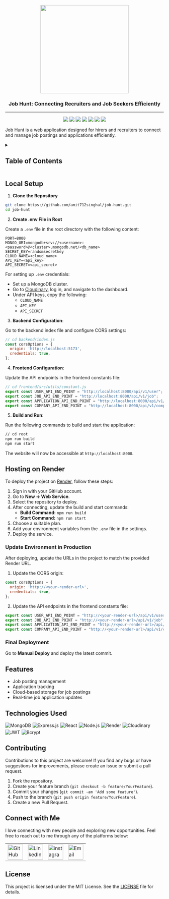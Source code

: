 <p align="center"><img align="center" width="280" src="./frontend/images/logo.png"/></p>
<h3 align="center">Job Hunt: Connecting Recruiters and Job Seekers Efficiently</h3>
<hr>

<div align="center">
<img src="https://custom-icon-badges.demolab.com/github/stars/amit712singhal/Job-Hunt?label=Stars&labelColor=302d41&color=add8e6&logoColor=white&logo=star&style=for-the-badge" />
<img src="https://custom-icon-badges.demolab.com/github/issues/amit712singhal/Job-Hunt?label=Issues&labelColor=302d41&color=90ee90&logoColor=white&logo=issue&style=for-the-badge" />
<img src="https://custom-icon-badges.demolab.com/github/issues-pr/amit712singhal/Job-Hunt?&label=Pull%20requests&labelColor=302d41&color=ffb6c1&logoColor=white&logo=git-pull-request&style=for-the-badge" />
<img src="https://custom-icon-badges.demolab.com/github/forks/amit712singhal/Job-Hunt?&label=forks&labelColor=302d41&color=ffa07a&logoColor=white&logo=fork&style=for-the-badge" />
<img src="https://custom-icon-badges.demolab.com/github/contributors/amit712singhal/Job-Hunt?label=Contributors&labelColor=302d41&color=e6e6fa&logoColor=white&logo=people&style=for-the-badge"/>
<img src="https://custom-icon-badges.demolab.com/github/license/amit712singhal/Job-Hunt?label=LICENSE&labelColor=302d41&color=f0e68c&logoColor=white&logo=people&style=for-the-badge"/>
<img src="https://custom-icon-badges.demolab.com/github/last-commit/amit712singhal/Job-Hunt?label=last%20commit&labelColor=302d41&color=ffefd5&logoColor=white&logo=people&style=for-the-badge"/>
</div>

Job Hunt is a web application designed for hirers and recruiters to connect and manage job postings and applications efficiently.

<details>
     <summary><h2>Table of Contents</h2></summary>

- [Preview](#preview)
  - [Desktop](#desktop)
- [Local Setup](#local-setup)
- [Hosting on Render](#hosting-on-render)
  - [Update Environment in Production](#update-environment-in-production)
  - [Final Deployment](#final-deployment)
- [Features](#features)
- [Technologies Used](#technologies-used)
- [Contributing](#contributing)
- [Connect with Me](#connect-with-me)
- [License](#license)
</details>

## Local Setup

1. **Clone the Repository**

```bash
git clone https://github.com/amit712singhal/job-hunt.git
cd job-hunt
```

2. **Create .env File in Root**

Create a `.env` file in the root directory with the following content:

```env
PORT=8000
MONGO_URI=mongodb+srv://<username>:<password>@<cluster>.mongodb.net/<db_name>
SECRET_KEY=randomsecretkey
CLOUD_NAME=<cloud_name>
API_KEY=<api_key>
API_SECRET=<api_secret>
```

For setting up `.env` credentials:
- Set up a MongoDB cluster.
- Go to [Cloudinary](https://cloudinary.com/), log in, and navigate to the dashboard.
- Under API keys, copy the following:
  - `CLOUD_NAME`
  - `API_KEY`
  - `API_SECRET`

3. **Backend Configuration**:

Go to the backend index file and configure CORS settings:

```js
// cd backend/index.js
const corsOptions = {
  origin: 'http://localhost:5173',
  credentials: true,
};
```

4. **Frontend Configuration**:

Update the API endpoints in the frontend constants file:

```js
// cd frontend/src/utils/constant.js
export const USER_API_END_POINT = "http://localhost:8000/api/v1/user";
export const JOB_API_END_POINT = "http://localhost:8000/api/v1/job";
export const APPLICATION_API_END_POINT = "http://localhost:8000/api/v1/application";
export const COMPANY_API_END_POINT = "http://localhost:8000/api/v1/company";
```

5. **Build and Run**:

Run the following commands to build and start the application:

```bash
// cd root
npm run build
npm run start
```

The website will now be accessible at `http://localhost:8000`.

## Hosting on Render

To deploy the project on [Render](https://render.com/), follow these steps:

1. Sign in with your GitHub account.
2. Go to **New -> Web Service**.
3. Select the repository to deploy.
4. After connecting, update the build and start commands:
   - **Build Command:** `npm run build`
   - **Start Command:** `npm run start`
5. Choose a suitable plan.
6. Add your environment variables from the `.env` file in the settings.
7. Deploy the service.

### Update Environment in Production

After deploying, update the URLs in the project to match the provided Render URL.

1. Update the CORS origin:

```js
const corsOptions = {
  origin: 'http://<your-render-url>',
  credentials: true,
};
```

2. Update the API endpoints in the frontend constants file:

```js
export const USER_API_END_POINT = "http://<your-render-url>/api/v1/user";
export const JOB_API_END_POINT = "http://<your-render-url>/api/v1/job";
export const APPLICATION_API_END_POINT = "http://<your-render-url>/api/v1/application";
export const COMPANY_API_END_POINT = "http://<your-render-url>/api/v1/company";
```

### Final Deployment

Go to **Manual Deploy** and deploy the latest commit.

## Features

- Job posting management
- Application tracking
- Cloud-based storage for job postings
- Real-time job application updates

## Technologies Used

<div style="display: flex; flex-wrap: wrap; gap: 5px;">
     <img src="https://img.shields.io/badge/MongoDB-%2347A248.svg?style=for-the-badge&logo=mongodb&logoColor=white" alt="MongoDB">
     <img src="https://img.shields.io/badge/Express.js-%23000000.svg?style=for-the-badge&logo=express&logoColor=white" alt="Express.js">
     <img src="https://img.shields.io/badge/React-%2361DAFB.svg?style=for-the-badge&logo=react&logoColor=black" alt="React">
     <img src="https://img.shields.io/badge/Node.js-%23339933.svg?style=for-the-badge&logo=node-dot-js&logoColor=white" alt="Node.js">
     <img src="https://img.shields.io/badge/Render-%2300b3ff.svg?style=for-the-badge&logo=render&logoColor=white" alt="Render">
     <img src="https://img.shields.io/badge/Cloudinary-%23F68121.svg?style=for-the-badge&logo=cloudinary&logoColor=white" alt="Cloudinary">
     <img src="https://img.shields.io/badge/JWT-%2300C58E.svg?style=for-the-badge&logo=jsonwebtokens&logoColor=white" alt="JWT">
     <img src="https://img.shields.io/badge/bcrypt-%2300C58E.svg?style=for-the-badge&logo=security&logoColor=white" alt="Bcrypt">
</div>

## Contributing

Contributions to this project are welcome! If you find any bugs or have suggestions for improvements, please create an issue or submit a pull request.

1. Fork the repository.
2. Create your feature branch (`git checkout -b feature/YourFeature`).
3. Commit your changes (`git commit -am 'Add some feature'`).
4. Push to the branch (`git push origin feature/YourFeature`).
5. Create a new Pull Request.

## Connect with Me

I love connecting with new people and exploring new opportunities. Feel free to reach out to me through any of the platforms below:

<table>
    <tr>
        <td>
            <a href="https://github.com/amit712singhal">
                <img src="https://raw.githubusercontent.com/rahuldkjain/github-profile-readme-generator/master/src/images/icons/Social/github.svg"
                    height="48" width="48" alt="GitHub" />
            </a>
        </td>
        <td>
            <a href="https://www.linkedin.com/in/singhal-amit/">
                <img src="https://github.com/gayanvoice/github-active-users-monitor/blob/master/public/images/icons/linkedin.svg"
                    height="48" width="48" alt="LinkedIn" />
            </a>
        </td>
        <td>
            <a href="https://www.instagram.com/_singhal_amit/" target="blank"><img align="center"
                    src="https://raw.githubusercontent.com/rahuldkjain/github-profile-readme-generator/master/src/images/icons/Social/instagram.svg"
                    alt="instagram" height="48" width="48" /></a>
        </td>
        <td>
            <a href="mailto:rakshit.singhal712@gmail.com">
                <img src="https://github.com/gayanvoice/github-active-users-monitor/blob/master/public/images/icons/gmail.svg"
                    height="48" width="48" alt="Email" />
            </a>
        </td>
    </tr>
</table>

## License

This project is licensed under the MIT License. See the [LICENSE](LICENSE) file for details.
